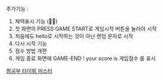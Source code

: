 추가기능 : 
1. 체력표시 기능 (💙🖤)
2. 첫 화면의 PRESS GAME START로 게임시작 버튼을 눌러야 시작
3. 처음에도 hello로 시작하는 것이 아닌 랜덤 문자로 시작
4. 다시 시작 기능
5. 점수 방법 개편
6. 게임 종료 화면에 GAME-END ! your score is 게임점수 를 표시

[짬공부 타이핑 마스터](https://youtu.be/qZq28G15m5A)